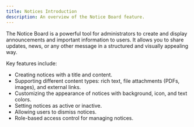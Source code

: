 ```yaml
---
title: Notices Introduction
description: An overview of the Notice Board feature.
---
```


The Notice Board is a powerful tool for administrators to create and display announcements and important information to users. It allows you to share updates, news, or any other message in a structured and visually appealing way.

Key features include:

-   Creating notices with a title and content.
-   Supporting different content types: rich text, file attachments (PDFs, images), and external links.
-   Customizing the appearance of notices with background, icon, and text colors.
-   Setting notices as active or inactive.
-   Allowing users to dismiss notices.
-   Role-based access control for managing notices.
